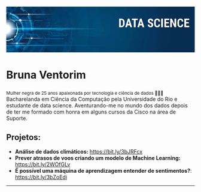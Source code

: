 

<p align="center">
  <img src="https://github.com/brunavent/template_temp/blob/master/banner.png">
</p>

# Bruna Ventorim
<sub> Mulher negra de 25 anos apaixonada por tecnologia e ciência de dados 👩🏽‍💻 </sub></br>
Bacharelanda em Ciência da Computação pela Universidade do Rio e estudante de data science.
Aventurando-me no mundo dos dados depois de ter me formado com honra em alguns cursos da Cisco na área de Suporte.

## Projetos:

* **Análise de dados climáticos:** https://bit.ly/3bJRFcx
* **Prever atrasos de voos criando um modelo de Machine Learning:** https://bit.ly/2WOfGLv
* **É possível uma máquina de aprendizagem entender de sentimentos?**: https://bit.ly/3bZoEdi
---




